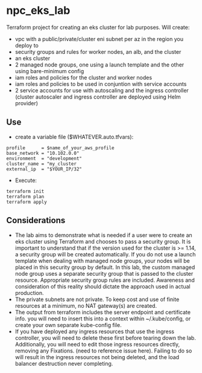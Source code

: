 # npc_eks_lab

Terraform project for creating an eks cluster for lab purposes.  Will create:
- vpc with a public/private/cluster eni subnet per az in the region you deploy to
- security groups and rules for worker nodes, an alb, and the cluster
- an eks cluster
- 2 managed node groups, one using a launch template and the other using bare-minimum config
- iam roles and policies for the cluster and worker nodes
- iam roles and policies to be used in conjuntion with service accounts
- 2 service accounts for use with autoscaling and the ingress controller (cluster autoscaler and ingress controller are deployed using Helm provider)

## Use
- create a variable file ($WHATEVER.auto.tfvars):
```hcl
profile      = $name_of_your_aws_profile
base_network = "10.102.0.0"
environment  = "development"
cluster_name = "my_cluster
external_ip  = "$YOUR_IP/32"
```
- Execute:
```
terraform init
terraform plan
terraform apply
```

## Considerations
- The lab aims to demonstrate what is needed if a user were to create an eks cluster using Terraform and chooses to pass a security group. It is important to understand that if the version used for the cluster is >= 1.14, a security group will be created automatically.  If you do not use a launch template when dealing with managed node groups, your nodes will be placed in this security group by default.  In this lab, the custom managed node group uses a separate security group that is passed to the cluster resource.  Appropriate security group rules are included.  Awareness and consideration of this reality should dictate the approach used in actual production.  
- The private subnets are not private.  To keep cost and use of finite resources at a minimum, no NAT gateway(s) are created.
- The output from terraform includes the server endpoint and certificate info.  you will need to insert this into a context within ~/.kube/config, or create your own separate kube-config file.
- If you have deployed any ingress resources that use the ingress controller, you will need to delete these first before tearing down the lab.  Additionally, you will need to edit those ingress resources directly, removing any Fixations. (need to reference issue here).  Failing to do so will result in the ingress resources not being deleted, and the load balancer destruction never completing.







